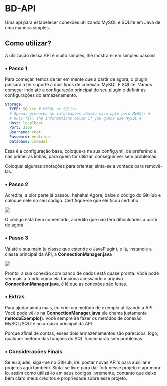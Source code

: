 # BD-API
Uma api para estabelecer conexões utilizando MySQL e SQLite em Java de uma maneira simples.

## Como utilizar?
A utilização dessa API é muito simples, lhe mostrarei em simples passos!



<h3> • Passo 1 </h3>
Para começar, temos de ter em mente que a partir de agora, o plugin passará a ter suporte a dois tipos
de conexão: MySQL E SQLite. Vamos começar indo até a configuração principal do seu plugin
e definir as configurações do armazenamento.


```yaml
Storage:
  TYPE: SQLite # MYSQL or SQLite
  # Apenas preencha as informações abaixo caso opte pelo MySQL! #
  # Only fill the informations below if you gonna use MySQL #
  Host: localhost
  Port: 3306
  Username: root
  Password: vertrigo
  Database: imoedas
```

Essa é a configuração base, coloque-a na sua config.yml, de preferência nas primeiras linhas, para quem for utilizar, conseguir ver sem problemas.

Coloquei algumas anotações para orientar, sinta-se a vontade para removê-las.




<h3> • Passo 2 </h3>

Acredite, a pior parte já passou, hahaha! Agora, baixe o código do GitHub e coloque nele no seu código. Certifique-se que ele ficou certinho

<img src="https://i.imgur.com/csvNvrm.png">

O código está bem comentado, acredito que não terá dificuldades a partir de agora.

<h3> • Passo 3 </h3>

Vá até a sua main (a classe que estende o JavaPlugin), e lá, instancie a classe principal da API, a **ConnectionManager.java**

<img src="https://i.imgur.com/eqcbgCo.png">

Pronto, a sua conexão com banco de dados está quase pronta. Você pode ver mais a fundo 
como ela funciona acessando o arquivo **ConnectionManager.java**, é lá que as conexões são feitas.

<h3> • Extras </h3>

Para ajudar ainda mais, eu criei um metódo de exemplo utilizando a API. Você pode vê-lo na **ConnectionManager.java**
ele chama justamente **metodoExemplo()**. Você sempre irá fazer os metódos de conexão MySQL/SQLite no arquivo principal da API.

Porque afinal de contas, esses dois armazenamentos são parecidos, logo, qualquer metódo das funções do SQL funcionarão sem problemas.



<h3> • Considerações Finais </h3>

Se eu ajudei, siga-me no GitHub, irei postar novas API's para auxiliar e projetos aqui também.
Sinta-se livre para dar fork nesse projeto e aprimorá-lo, assim como utilizá-lo em seus codigos livremente, contanto que deixe bem claro meus créditos e propriedade sobre esse projeto.